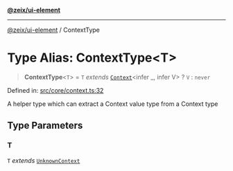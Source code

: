 [**@zeix/ui-element**](../README.md)

***

[@zeix/ui-element](../globals.md) / ContextType

# Type Alias: ContextType\<T\>

> **ContextType**\<`T`\> = `T` *extends* [`Context`](Context.md)\<infer \_, infer V\> ? `V` : `never`

Defined in: [src/core/context.ts:32](https://github.com/zeixcom/ui-element/blob/bc5efd047a1ae7f13c4c9861e40f8a1b07b7e003/src/core/context.ts#L32)

A helper type which can extract a Context value type from a Context type

## Type Parameters

### T

`T` *extends* [`UnknownContext`](UnknownContext.md)

